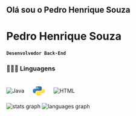 ## Olá sou o Pedro Henrique Souza

# Pedro Henrique Souza

**`Desenvolvedor Back-End`**

### 👨🏽‍💻 Linguagens
<div style="display: inline_block"><br>
    <img 
        align="center" 
        alt="Java"
        title="Java" 
        height="30px"
        width="40px" 
        style="padding-right: 15px;" 
        src="https://cdn.jsdelivr.net/gh/devicons/devicon@latest/icons/java/java-original-wordmark.svg" 
    />
    <img 
        align="center" 
        alt="Python" 
        title="Python"
        height="30px" 
        width="40px" 
        style="padding-right: 15px;" 
        src="https://raw.githubusercontent.com/devicons/devicon/master/icons/python/python-original.svg"
    />
    <img 
        align="center" 
        alt="HTML"
        title="HTML" 
        height="30px"
        width="40px" 
        src="https://cdn.jsdelivr.net/gh/devicons/devicon@latest/icons/html5/html5-original.svg" 
    />
    <br/>
    <br/>
</div>


<div align="left">
  <img src="https://github-readme-stats.vercel.app/api?username=PedroHOliveiraSouza&hide_title=false&hide_rank=false&show_icons=true&include_all_commits=true&count_private=true&disable_animations=false&theme=dark&locale=en&hide_border=false" height="150" alt="stats graph"  />
  <img src="https://github-readme-stats.vercel.app/api/top-langs?username=PedroHOliveiraSouza&layout=compact&langs_count=6&exclude_repo=credit-analysis-AI,service-cancellation-analysis&theme=dark&cache_seconds=1800" height="150" alt="languages graph" />
</div>
